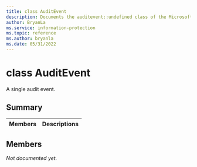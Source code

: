 ```yaml
---
title: class AuditEvent 
description: Documents the auditevent::undefined class of the Microsoft Information Protection (MIP) SDK.
author: BryanLa
ms.service: information-protection
ms.topic: reference
ms.author: bryanla
ms.date: 05/31/2022
---
```


# class AuditEvent 
A single audit event.
  
## Summary
 Members                        | Descriptions                                
--------------------------------|---------------------------------------------
  
## Members
_Not documented yet._

